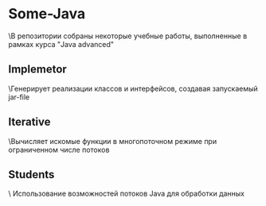# Some-Java
\В репозитории собраны некоторые учебные работы, выполненные в рамках курса "Java advanced"
## Implemetor
\Генерирует реализации классов и интерфейсов, создавая запускаемый jar-file
## Iterative 
\Вычисляет искомые функции в многопоточном режиме при ограниченном числе потоков
## Students
\ Использование возможностей потоков Java для обработки данных
